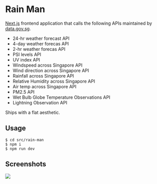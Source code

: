 # Rain Man

[Next.js](https://nextjs.org/) frontend application that calls the following APIs maintained by [data.gov.sg](https://data.gov.sg/).

* 24-hr weather forecast API
* 4-day weather forecas API
* 2-hr weather forecas API
* PSI levels API
* UV index API
* Windspeed across Singapore API
* Wind direction across Singapore API
* Rainfall across Singapore API
* Relative Humidity across Singapore API
* Air temp across Singapore API
* PM2.5 API
* Wet Bulb Globe Temperature Observations API
* Lightning Observation API

Ships with a flat aesthetic.

## Usage

```console
$ cd src/rain-man
$ npm i
$ npm run dev
```

## Screenshots

![](rain.png)